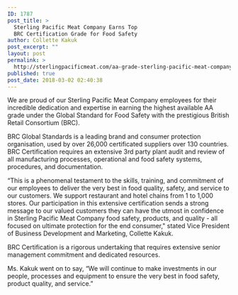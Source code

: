 ```yaml
---
ID: 1787
post_title: >
  Sterling Pacific Meat Company Earns Top
  BRC Certification Grade for Food Safety
author: Collette Kakuk
post_excerpt: ""
layout: post
permalink: >
  http://sterlingpacificmeat.com/aa-grade-sterling-pacific-meat-company-earns-top-brc-certification-grade/
published: true
post_date: 2018-03-02 02:40:38
---
```

<span style="font-weight: 400;">We are proud of our Sterling Pacific Meat Company employees for their incredible dedication and expertise in earning the highest available AA grade under the Global Standard for Food Safety with the prestigious British Retail Consortium (BRC). </span>

<span style="font-weight: 400;">BRC Global Standards is a leading brand and consumer protection organisation, used by over 26,000 certificated suppliers over 130 countries. BRC Certification requires an extensive 3</span><span style="font-weight: 400;">rd</span><span style="font-weight: 400;"> party plant audit and review of all manufacturing processes, operational and food safety systems, procedures, and documentation.</span>

<span style="font-weight: 400;">“This is a phenomenal testament to the skills, training, and commitment of our employees to deliver the very best in food quality, safety, and service to our customers. We support restaurant and hotel chains from 1 to 1,000 stores. Our participation in this extensive certification sends a strong message to our valued customers they can have the utmost in confidence in Sterling Pacific Meat Company food safety, products, and quality - all focused on ultimate protection for the end consumer," stated Vice President of Business Development and Marketing, Collette Kakuk. </span>

<span style="font-weight: 400;">BRC Certification is a rigorous undertaking that requires extensive senior management commitment and dedicated resources. </span>

<span style="font-weight: 400;">Ms. Kakuk went on to say, “We will continue to make investments in our people, processes and equipment to ensure the very best in food safety, product quality, and service.”</span>